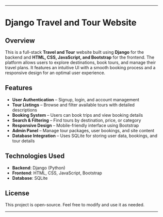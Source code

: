  
---

# Django Travel and Tour Website  

## Overview  
This is a full-stack **Travel and Tour** website built using **Django** for the backend and **HTML, CSS, JavaScript, and Bootstrap** for the frontend. The platform allows users to explore destinations, book tours, and manage their travel plans. It features an intuitive UI with a smooth booking process and a responsive design for an optimal user experience.  

## Features  
- **User Authentication** – Signup, login, and account management  
- **Tour Listings** – Browse and filter available tours with detailed descriptions  
- **Booking System** – Users can book trips and view booking details  
- **Search & Filtering** – Find tours by destination, price, or category  
- **Responsive Design** – Mobile-friendly interface using Bootstrap  
- **Admin Panel** – Manage tour packages, user bookings, and site content  
- **Database Integration** – Uses SQLite for storing user data, bookings, and tour details  

## Technologies Used  
- **Backend**: Django (Python)  
- **Frontend**: HTML, CSS, JavaScript, Bootstrap  
- **Database**: SQLite  

## License  
This project is open-source. Feel free to modify and use it as needed.  

---
